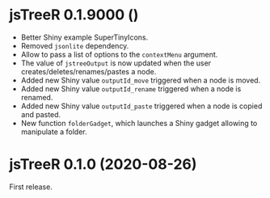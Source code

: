 # jsTreeR 0.1.9000 ()

* Better Shiny example SuperTinyIcons.
* Removed `jsonlite` dependency.
* Allow to pass a list of options to the `contextMenu` argument.
* The value of `jstreeOutput` is now updated when the user 
creates/deletes/renames/pastes a node.
* Added new Shiny value `outputId_move` triggered when a node is moved.
* Added new Shiny value `outputId_rename` triggered when a node is renamed.
* Added new Shiny value `outputId_paste` triggered when a node is copied and 
pasted.
* New function `folderGadget`, which launches a Shiny gadget allowing to 
manipulate a folder.



# jsTreeR 0.1.0 (2020-08-26)

First release.
